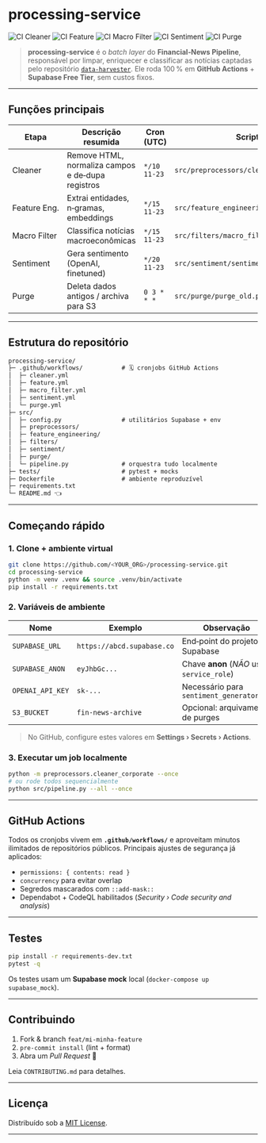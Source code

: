 # processing-service

![CI Cleaner](https://github.com/<YOUR_ORG>/processing-service/actions/workflows/cleaner.yml/badge.svg)
![CI Feature](https://github.com/<YOUR_ORG>/processing-service/actions/workflows/feature.yml/badge.svg)
![CI Macro Filter](https://github.com/<YOUR_ORG>/processing-service/actions/workflows/macro_filter.yml/badge.svg)
![CI Sentiment](https://github.com/<YOUR_ORG>/processing-service/actions/workflows/sentiment.yml/badge.svg)
![CI Purge](https://github.com/<YOUR_ORG>/processing-service/actions/workflows/purge.yml/badge.svg)

> **processing-service** é o *batch layer* do **Financial‑News Pipeline**, responsável por limpar,
> enriquecer e classificar as notícias captadas pelo repositório
> [`data-harvester`](https://github.com/<YOUR_ORG>/data-harvester).
> Ele roda 100 % em **GitHub Actions** + **Supabase Free Tier**, sem custos fixos.

---

## Funções principais

| Etapa        | Descrição resumida                                | Cron (UTC)   | Script                                 |
| ------------ | ------------------------------------------------- | ------------ | -------------------------------------- |
| Cleaner      | Remove HTML, normaliza campos e de‑dupa registros | `*/10 11-23` | `src/preprocessors/cleaner_*.py`       |
| Feature Eng. | Extrai entidades, n‑gramas, embeddings            | `*/15 11-23` | `src/feature_engineering/features.py`  |
| Macro Filter | Classifica notícias macroeconômicas               | `*/15 11-23` | `src/filters/macro_filter.py`          |
| Sentiment    | Gera sentimento (OpenAI, finetuned)               | `*/20 11-23` | `src/sentiment/sentiment_generator.py` |
| Purge        | Deleta dados antigos / archiva para S3            | `0 3 * * *`  | `src/purge/purge_old.py`               |

---

## Estrutura do repositório

```txt
processing-service/
├─ .github/workflows/           # 🗓️ cronjobs GitHub Actions
│  ├─ cleaner.yml
│  ├─ feature.yml
│  ├─ macro_filter.yml
│  ├─ sentiment.yml
│  └─ purge.yml
├─ src/
│  ├─ config.py                 # utilitários Supabase + env
│  ├─ preprocessors/
│  ├─ feature_engineering/
│  ├─ filters/
│  ├─ sentiment/
│  ├─ purge/
│  └─ pipeline.py               # orquestra tudo localmente
├─ tests/                       # pytest + mocks
├─ Dockerfile                   # ambiente reproduzível
├─ requirements.txt
└─ README.md 👈
```

---

## Começando rápido

### 1. Clone + ambiente virtual

```bash
git clone https://github.com/<YOUR_ORG>/processing-service.git
cd processing-service
python -m venv .venv && source .venv/bin/activate
pip install -r requirements.txt
```

### 2. Variáveis de ambiente

| Nome             | Exemplo                    | Observação                                |
| ---------------- | -------------------------- | ----------------------------------------- |
| `SUPABASE_URL`   | `https://abcd.supabase.co` | End‑point do projeto Supabase             |
| `SUPABASE_ANON`  | `eyJhbGc...`               | Chave **anon** (*NÃO* use `service_role`) |
| `OPENAI_API_KEY` | `sk‑...`                   | Necessário para `sentiment_generator.py`  |
| `S3_BUCKET`      | `fin-news-archive`         | Opcional: arquivamento de purges          |

> No GitHub, configure estes valores em **Settings › Secrets › Actions**.

### 3. Executar um job localmente

```bash
python -m preprocessors.cleaner_corporate --once
# ou rode todos sequencialmente
python src/pipeline.py --all --once
```

---

## GitHub Actions

Todos os cronjobs vivem em **`.github/workflows/`** e aproveitam minutos ilimitados
de repositórios públicos.
Principais ajustes de segurança já aplicados:

* `permissions: { contents: read }`
* `concurrency` para evitar overlap
* Segredos mascarados com `::add-mask::`
* Dependabot + CodeQL habilitados (*Security › Code security and analysis*)

---

## Testes

```bash
pip install -r requirements-dev.txt
pytest -q
```

Os testes usam um **Supabase mock** local (`docker-compose up supabase_mock`).

---

## Contribuindo

1. Fork & branch `feat/mi‑minha‑feature`
2. `pre-commit install` (lint + format)
3. Abra um *Pull Request* 🎉

Leia `CONTRIBUTING.md` para detalhes.

---

## Licença

Distribuído sob a [MIT License](LICENSE).

---
